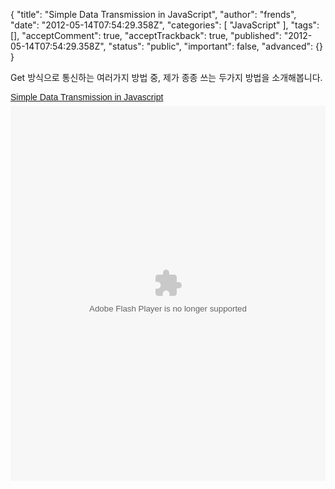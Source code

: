 {
    "title": "Simple Data Transmission in JavaScript",
    "author": "frends",
    "date": "2012-05-14T07:54:29.358Z",
    "categories": [
        "JavaScript"
    ],
    "tags": [],
    "acceptComment": true,
    "acceptTrackback": true,
    "published": "2012-05-14T07:54:29.358Z",
    "status": "public",
    "important": false,
    "advanced": {}
}

Get 방식으로 통신하는 여러가지 방법 중, 제가 종종 쓰는 두가지 방법을 소개해봅니다.

<a style="margin: 12px auto 6px auto; font-family: Helvetica,Arial,Sans-serif; font-style: normal; font-variant: normal; font-weight: normal; font-size: 14px; line-height: normal; font-size-adjust: none; font-stretch: normal; -x-system-font: none; display: block; text-decoration: underline;" title="View Simple Data Transmission in Javascript on Scribd" href="http://www.scribd.com/doc/43704300/Simple-Data-Transmission-in-Javascript">Simple Data Transmission in Javascript</a> <object id="doc_420732268586646" style="outline: none;" width="100%" height="600" classid="clsid:d27cdb6e-ae6d-11cf-96b8-444553540000" codebase="http://download.macromedia.com/pub/shockwave/cabs/flash/swflash.cab#version=6,0,40,0"><param name="wmode" value="opaque" /><param name="allowFullScreen" value="true" /><param name="allowScriptAccess" value="always" /><param name="FlashVars" value="document_id=43704300&amp;access_key=key-jbwpg1ievtcz1es9jlb&amp;page=1&amp;viewMode=slideshow" /><param name="src" value="http://d1.scribdassets.com/ScribdViewer.swf" /><param name="allowscriptaccess" value="always" /><param name="allowfullscreen" value="true" /><embed id="doc_420732268586646" style="outline: none;" width="100%" height="600" type="application/x-shockwave-flash" src="http://d1.scribdassets.com/ScribdViewer.swf" wmode="opaque" allowFullScreen="true" allowScriptAccess="always" FlashVars="document_id=43704300&amp;access_key=key-jbwpg1ievtcz1es9jlb&amp;page=1&amp;viewMode=slideshow" allowscriptaccess="always" allowfullscreen="true" /></object>